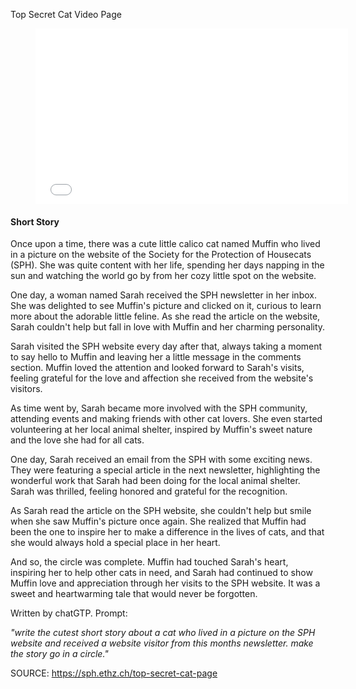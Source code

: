 Top Secret Cat Video Page

<figure><iframe frameborder="0" src="//www.youtube.com/embed/3vOH3LDD0_c" style="width:500px;height:281px;"></iframe></figure>

#### Short Story

Once upon a time, there was a cute little calico cat named Muffin who lived in a picture on the website of the Society for the Protection of Housecats (SPH). She was quite content with her life, spending her days napping in the sun and watching the world go by from her cozy little spot on the website.

One day, a woman named Sarah received the SPH newsletter in her inbox. She was delighted to see Muffin's picture and clicked on it, curious to learn more about the adorable little feline. As she read the article on the website, Sarah couldn't help but fall in love with Muffin and her charming personality.

Sarah visited the SPH website every day after that, always taking a moment to say hello to Muffin and leaving her a little message in the comments section. Muffin loved the attention and looked forward to Sarah's visits, feeling grateful for the love and affection she received from the website's visitors.

As time went by, Sarah became more involved with the SPH community, attending events and making friends with other cat lovers. She even started volunteering at her local animal shelter, inspired by Muffin's sweet nature and the love she had for all cats.

One day, Sarah received an email from the SPH with some exciting news. They were featuring a special article in the next newsletter, highlighting the wonderful work that Sarah had been doing for the local animal shelter. Sarah was thrilled, feeling honored and grateful for the recognition.

As Sarah read the article on the SPH website, she couldn't help but smile when she saw Muffin's picture once again. She realized that Muffin had been the one to inspire her to make a difference in the lives of cats, and that she would always hold a special place in her heart.

And so, the circle was complete. Muffin had touched Sarah's heart, inspiring her to help other cats in need, and Sarah had continued to show Muffin love and appreciation through her visits to the SPH website. It was a sweet and heartwarming tale that would never be forgotten.

  

Written by chatGTP. Prompt: 

_"write the cutest short story about a cat who lived in a picture on the SPH website and received a website visitor from this months newsletter. make the story go in a circle."_  



SOURCE: https://sph.ethz.ch/top-secret-cat-page